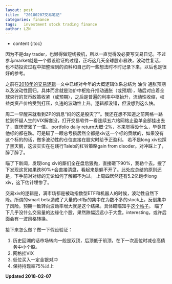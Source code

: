 ```yaml
---
layout: post
title:  "20180207交易笔记"
categories: finance
tags:   investment stock trading finance
author: LZN
---
```


* content
{:toc}

因为不是day trader，也懒得做短线投机，所以一直觉得没必要写交易日记。不过参与market就是一个假设验证的过程，正巧这几天全球股市暴跌，波动性复活，也不妨投资过程中把整理到的资料和自己的一些想法时不时记录下来，以后也是很好的参考。

之前在[2018年的交易逻辑](https://novarizark.github.io/2018/01/18/2018-investment/)一文中已经对今年的大概逻辑体系总结为 油价 通胀预期 以及波动性回归。具体而言就是油价中枢抬升推动通胀（或预期），随后对应着全球央行的货币政策收紧（或预期），之后是普遍的利率中枢抬升，流动性收缩，权益类资产价格受到打压，久违的波动性上升。逻辑都没错，但没想到这么快。

周二一早醒来就看到ZP的消息“妈的这是股灾了”。我还在想不知道之前网格一路拉到怀疑人生的VIX解套没，打开交易软件一看连续五六格网格止盈单全部挂出去了，直愣愣涨了一倍。
portfolio daily return大概-2%，本来觉得没什么，毕竟其他标的都在跌。可是瞄了一眼总亏损居然全都是xiv这一个标的贡献的，如果没有这个标的的话，做多波动性的仓位直接在股灾时给予正盈利。
若不是long xiv也踩了黑天鹅，这波实实在在践行Taleb的杠铃策略gain from disoder。对冲踩上了，醉了醉了。

瞄了下新闻，发现long xiv的厮们全在盘后狠抛，直接砸下90%，我勒个去。搜了下发现这货如果跌80%+会直接清盘，看起来是躲不开了。此处应总结的原则还是，下手前对对标的无论如何了解都不为过。
上周四居然还有5.2亿跑步long xiv，这下估计埋惨了。

交易xiv的逻辑是，满市场都是被动指数型ETF和机器人的时候，波动性自然下降。所谓的smart beta造成了大量的etf标的集中在为数不多的stock上，反倒集中了风险。预期一致转向波动率增大就是这个结果。具体瞄瞄知乎[这个帖子](https://www.zhihu.com/question/266741454/answer/313475488)。
瞄了下几乎没什么交易量的边缘化个股，果然跌幅远远小于大盘。interesting，或许后面会有一波风格转换。

接下来怎么做？做一下假设验证：

1. 历史回溯的话市场转向一般是双顶，后顶低于前顶，在下一次高位时减仓高债务中小个股。
2. 网格挂VIX
3. 低位买入一定金银对冲
4. 保持持现率75%以上



**Updated 2018-02-07**

